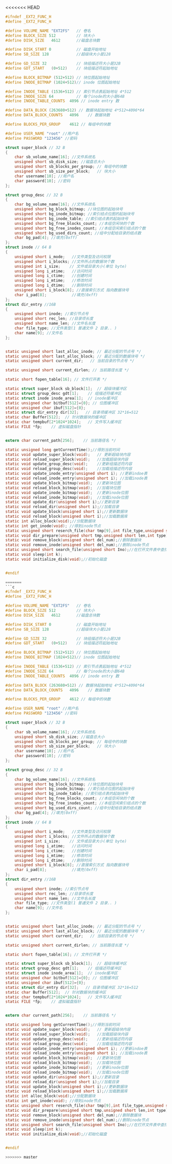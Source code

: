 <<<<<<< HEAD
```c
#ifndef _EXT2_FUNC_H
#define _EXT2_FUNC_H

#define VOLUME_NAME	"EXT2FS"   // 卷名
#define BLOCK_SIZE 512	       // 块大小
#define DISK_SIZE	4612	   //磁盘总块数

#define DISK_START 0	       // 磁盘开始地址
#define SB_SIZE	128	           //超级块大小是128

#define	GD_SIZE	32	           // 块组描述符大小是32B
#define GDT_START	(0+512)    // 块组描述符起始地址

#define BLOCK_BITMAP (512+512) // 块位图起始地址
#define INODE_BITMAP (1024+512)// inode 位图起始地址

#define INODE_TABLE (1536+512) // 索引节点表起始地址 4*512
#define INODE_SIZE 64	       // 每个inode的大小是64B
#define INODE_TABLE_COUNTS	4096 // inode entry 数

#define DATA_BLOCK (263680+512)	// 数据块起始地址 4*512+4096*64
#define DATA_BLOCK_COUNTS	4096	// 数据块数

#define BLOCKS_PER_GROUP	4612 // 每组中的块数

#define USER_NAME "root" //用户名
#define PASSWORD "123456" //密码

struct super_block // 32 B
{
	char sb_volume_name[16]; //文件系统名
	unsigned short sb_disk_size; //磁盘总大小
	unsigned short sb_blocks_per_group; // 每组中的块数
	unsigned short sb_size_per_block;	// 块大小
    char username[10]; //用户名
	char password[10]; //密码
};

struct group_desc // 32 B
{
    char bg_volume_name[16]; //文件系统名
    unsigned short bg_block_bitmap; //块位图的起始块号
    unsigned short bg_inode_bitmap; //索引结点位图的起始块号
    unsigned short bg_inode_table; //索引结点表的起始块号
    unsigned short bg_free_blocks_count; //本组空闲块的个数
    unsigned short bg_free_inodes_count; //本组空闲索引结点的个数
    unsigned short bg_used_dirs_count; //组中分配给目录的结点数
    char bg_pad[4]; //填充(0xff)
};
struct inode // 64 B
{
    unsigned short i_mode;   //文件类型及访问权限
    unsigned short i_blocks; //文件所占的数据块个数
    unsigned int i_size;    // 文件或目录大小(单位 byte)
    unsigned long i_atime;   //访问时间
    unsigned long i_ctime;   //创建时间
    unsigned long i_mtime;   //修改时间
    unsigned long i_dtime;   //删除时间
    unsigned short i_block[8]; //直接索引方式 指向数据块号
    char i_pad[8];           //填充(0xff)
};
struct dir_entry //16B
{
    unsigned short inode; //索引节点号
    unsigned short rec_len; //目录项长度
    unsigned short name_len; //文件名长度
    char file_type; //文件类型(1 普通文件 2 目录.. )
    char name[9]; //文件名
};


static unsigned short last_alloc_inode; // 最近分配的节点号 */
static unsigned short last_alloc_block; // 最近分配的数据块号 */
static unsigned short current_dir;   // 当前目录的节点号 */

static unsigned short current_dirlen; // 当前路径长度 */

static short fopen_table[16]; // 文件打开表 */

static struct super_block sb_block[1];	// 超级块缓冲区
static struct group_desc gdt[1];	// 组描述符缓冲区
static struct inode inode_area[1];  // inode缓冲区
static unsigned char bitbuf[512]={0}; // 位图缓冲区
static unsigned char ibuf[512]={0};
static struct dir_entry dir[32];   // 目录项缓冲区 32*16=512
static char Buffer[512];  // 针对数据块的缓冲区
static char tempbuf[2*1024*1024];	// 文件写入缓冲区
static FILE *fp;	// 虚拟磁盘指针


extern char current_path[256];    // 当前路径名 */

static unsigned long getCurrentTime();//得到当前时间
static void update_super_block(void);   // 更新超级块内容
static void reload_super_block(void);   //加载超级块内容
static void update_group_desc(void);    //更新组描述符内容
static void reload_group_desc(void);    //加载组描述符内容
static void update_inode_entry(unsigned short i); //更新indoe表
static void reload_inode_entry(unsigned short i); //加载inode表
static void update_block_bitmap(void);  //更新块位图
static void reload_block_bitmap(void);  //加载块位图
static void update_inode_bitmap(void);  //更新inode位图
static void reload_inode_bitmap(void);  //加载inode位图
static void update_dir(unsigned short i);//更新目录
static void reload_dir(unsigned short i);//加载目录
static void update_block(unsigned short i);//更新数据块
static void reload_block(unsigned short i);//加载数据库
static int alloc_block(void);//分配数据块
static int get_inode(void); //得到inode节点
static unsigned short reserch_file(char tmp[9],int file_type,unsigned short *inode_num,unsigned short *block_num,unsigned short *dir_num);//查找文件
static void dir_prepare(unsigned short tmp,unsigned short len,int type);
static void remove_block(unsigned short del_num);//删除数据块
static void remove_inode(unsigned short del_num);//删除inode节点
static unsigned short search_file(unsigned short Ino);//在打开文件表中查找是否已打开文件
static void sleep(int k);
static void initialize_disk(void);//初始化磁盘


#endif

=======
```c
#ifndef _EXT2_FUNC_H
#define _EXT2_FUNC_H

#define VOLUME_NAME	"EXT2FS"   // 卷名
#define BLOCK_SIZE 512	       // 块大小
#define DISK_SIZE	4612	   //磁盘总块数

#define DISK_START 0	       // 磁盘开始地址
#define SB_SIZE	128	           //超级块大小是128

#define	GD_SIZE	32	           // 块组描述符大小是32B
#define GDT_START	(0+512)    // 块组描述符起始地址

#define BLOCK_BITMAP (512+512) // 块位图起始地址
#define INODE_BITMAP (1024+512)// inode 位图起始地址

#define INODE_TABLE (1536+512) // 索引节点表起始地址 4*512
#define INODE_SIZE 64	       // 每个inode的大小是64B
#define INODE_TABLE_COUNTS	4096 // inode entry 数

#define DATA_BLOCK (263680+512)	// 数据块起始地址 4*512+4096*64
#define DATA_BLOCK_COUNTS	4096	// 数据块数

#define BLOCKS_PER_GROUP	4612 // 每组中的块数

#define USER_NAME "root" //用户名
#define PASSWORD "123456" //密码

struct super_block // 32 B
{
	char sb_volume_name[16]; //文件系统名
	unsigned short sb_disk_size; //磁盘总大小
	unsigned short sb_blocks_per_group; // 每组中的块数
	unsigned short sb_size_per_block;	// 块大小
    char username[10]; //用户名
	char password[10]; //密码
};

struct group_desc // 32 B
{
    char bg_volume_name[16]; //文件系统名
    unsigned short bg_block_bitmap; //块位图的起始块号
    unsigned short bg_inode_bitmap; //索引结点位图的起始块号
    unsigned short bg_inode_table; //索引结点表的起始块号
    unsigned short bg_free_blocks_count; //本组空闲块的个数
    unsigned short bg_free_inodes_count; //本组空闲索引结点的个数
    unsigned short bg_used_dirs_count; //组中分配给目录的结点数
    char bg_pad[4]; //填充(0xff)
};
struct inode // 64 B
{
    unsigned short i_mode;   //文件类型及访问权限
    unsigned short i_blocks; //文件所占的数据块个数
    unsigned int i_size;    // 文件或目录大小(单位 byte)
    unsigned long i_atime;   //访问时间
    unsigned long i_ctime;   //创建时间
    unsigned long i_mtime;   //修改时间
    unsigned long i_dtime;   //删除时间
    unsigned short i_block[8]; //直接索引方式 指向数据块号
    char i_pad[8];           //填充(0xff)
};
struct dir_entry //16B
{
    unsigned short inode; //索引节点号
    unsigned short rec_len; //目录项长度
    unsigned short name_len; //文件名长度
    char file_type; //文件类型(1 普通文件 2 目录.. )
    char name[9]; //文件名
};


static unsigned short last_alloc_inode; // 最近分配的节点号 */
static unsigned short last_alloc_block; // 最近分配的数据块号 */
static unsigned short current_dir;   // 当前目录的节点号 */

static unsigned short current_dirlen; // 当前路径长度 */

static short fopen_table[16]; // 文件打开表 */

static struct super_block sb_block[1];	// 超级块缓冲区
static struct group_desc gdt[1];	// 组描述符缓冲区
static struct inode inode_area[1];  // inode缓冲区
static unsigned char bitbuf[512]={0}; // 位图缓冲区
static unsigned char ibuf[512]={0};
static struct dir_entry dir[32];   // 目录项缓冲区 32*16=512
static char Buffer[512];  // 针对数据块的缓冲区
static char tempbuf[2*1024*1024];	// 文件写入缓冲区
static FILE *fp;	// 虚拟磁盘指针


extern char current_path[256];    // 当前路径名 */

static unsigned long getCurrentTime();//得到当前时间
static void update_super_block(void);   // 更新超级块内容
static void reload_super_block(void);   //加载超级块内容
static void update_group_desc(void);    //更新组描述符内容
static void reload_group_desc(void);    //加载组描述符内容
static void update_inode_entry(unsigned short i); //更新indoe表
static void reload_inode_entry(unsigned short i); //加载inode表
static void update_block_bitmap(void);  //更新块位图
static void reload_block_bitmap(void);  //加载块位图
static void update_inode_bitmap(void);  //更新inode位图
static void reload_inode_bitmap(void);  //加载inode位图
static void update_dir(unsigned short i);//更新目录
static void reload_dir(unsigned short i);//加载目录
static void update_block(unsigned short i);//更新数据块
static void reload_block(unsigned short i);//加载数据库
static int alloc_block(void);//分配数据块
static int get_inode(void); //得到inode节点
static unsigned short reserch_file(char tmp[9],int file_type,unsigned short *inode_num,unsigned short *block_num,unsigned short *dir_num);//查找文件
static void dir_prepare(unsigned short tmp,unsigned short len,int type);
static void remove_block(unsigned short del_num);//删除数据块
static void remove_inode(unsigned short del_num);//删除inode节点
static unsigned short search_file(unsigned short Ino);//在打开文件表中查找是否已打开文件
static void sleep(int k);
static void initialize_disk(void);//初始化磁盘


#endif

>>>>>>> master
```